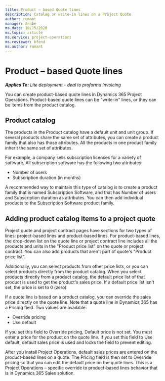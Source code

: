 ```yaml
---
title: Product – based Quote lines
description: Catalog or write-in lines on a Project Quote
author: rumant
manager: Annbe
ms.date: 10/15/2020
ms.topic: article
ms.service: project-operations
ms.reviewer: kfend 
ms.author: rumant
---
```


# Product – based Quote lines

_**Applies To:** Lite deployment - deal to proforma invoicing_


You can create product-based quote lines in Dynamics 365 Project Operations. Product-based quote lines can be &quot;write-in&quot; lines, or they can be items from the product catalog.

## Product catalog

The products in the Product catalog have a default unit and unit group. If several products share the same set of attributes, you can create a product family that also has those attributes. All the products in one product family inherit the same set of attributes.

For example, a company sells subscription licenses for a variety of software. All subscription software has the following two attributes:

- Number of users
- Subscription duration (in months)

A recommended way to maintain this type of catalog is to create a product family that is named Subscription Software, and that has Number of users and Subscription duration as attributes. You can then add individual products to the Subscription Software product family.

## Adding product catalog items to a project quote

Project quote and project contract pages have sections for two types of lines: project-based lines and product-based lines. For product-based lines, the drop-down list on the quote line or project contract line includes all the products and units in the &quot;Product price list&quot; on the quote or project contract. You can also add products that aren&#39;t part of quote&#39;s &quot;Product price list&quot;.

Additionally, you can select products from other price lists, or you can select products directly from the product catalog. When you select products directly from a product catalog, the default price list of that product is used to get the product&#39;s sales price. If a default price list isn&#39;t set, the price is set to 0 (zero).

If a quote line is based on a product catalog, you can override the sales price directly on the quote line. Note that a quote line in Dynamics 365 has a Pricing field. Two values are available:

- Override pricing
- Use default

If you set this field to Override pricing, Default price is not set. You must enter a price for the product on the quote line. If you set this field to Use default, default sales price is used and locks the field to prevent editing.

After you install Project Operations, default sales prices are entered on the product-based lines on a quote. The Pricing field is then set to Override pricing so that you can edit the default price on the quote lines. This is a Project Operations – specific override to product-based lines behavior that is in Dynamics 365 Sales solution.
